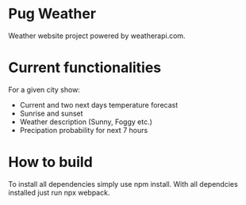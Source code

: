 <h1>Pug Weather</h1>
Weather website project powered by weatherapi.com.
<p></p>
<h1>Current functionalities</h1>

For a given city show:
<ul>
  <li>Current and two next days temperature forecast</li>
  <li>Sunrise and sunset</li>
  <li>Weather description (Sunny, Foggy etc.)</li>
  <li>Precipation probability for next 7 hours</li>
</ul>

<h1>How to build</h1>
To install all dependencies simply use npm install.
With all dependcies installed just run npx webpack.
